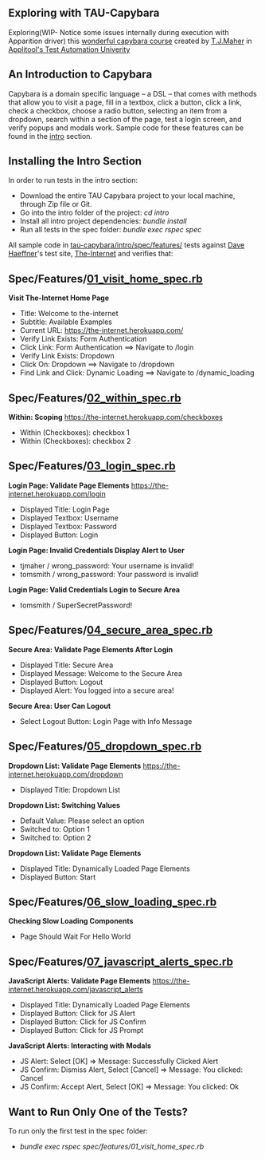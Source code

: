 ## Exploring with TAU-Capybara

Exploring(WIP- Notice some issues internally during execution with Apparition driver) this [wonderful capybara course](https://testautomationu.applitools.com/capybara-ruby/) created by [T.J.Maher](http://www.tjmaher.com/) in [Applitool's Test Automation Univerity](https://testautomationu.applitools.com/)

## An Introduction to Capybara

Capybara is a domain specific language – a DSL – that comes with methods that allow you to visit a page, fill in a textbox, click a button, click a link, check a checkbox, choose a radio button, selecting an item from a dropdown, search within a section of the page, test a login screen, and verify popups and modals work. Sample code for these features can be found in the [intro](https://github.com/tjmaher/tau-capybara/tree/master/intro) section. 

## Installing the Intro Section

In order to run tests in the intro section:
* Download the entire TAU Capybara project to your local machine, through Zip file or Git. 
* Go into the intro folder of the project: *cd intro* 
* Install all intro project dependencies: *bundle install*
* Run all tests in the spec folder: *bundle exec rspec spec*

All sample code in [tau-capybara/intro/spec/features/](https://github.com/tjmaher/tau-capybara/tree/master/intro/spec/features) tests against [Dave Haeffner](http://davehaeffner.com/)'s test site, [The-Internet](https://the-internet.herokuapp.com/) and verifies that: 

## Spec/Features/[01_visit_home_spec.rb](https://github.com/tjmaher/tau-capybara/blob/master/intro/spec/features/01_visit_home_spec.rb)

**Visit The-Internet Home Page**
* Title: Welcome to the-internet
* Subtitle: Available Examples
* Current URL: https://the-internet.herokuapp.com/
* Verify Link Exists: Form Authentication
* Click Link: Form Authentication ==> Navigate to /login
* Verify Link Exists: Dropdown
* Click On: Dropdown ==> Navigate to /dropdown
* Find Link and Click: Dynamic Loading ==> Navigate to /dynamic_loading


## Spec/Features/[02_within_spec.rb](https://github.com/tjmaher/tau-capybara/blob/master/intro/spec/features/02_within_spec.rb)

**Within: Scoping**
https://the-internet.herokuapp.com/checkboxes
* Within (Checkboxes): checkbox 1
* Within (Checkboxes): checkbox 2

## Spec/Features/[03_login_spec.rb](https://github.com/tjmaher/tau-capybara/blob/master/intro/spec/features/03_login_spec.rb)

**Login Page: Validate Page Elements**
https://the-internet.herokuapp.com/login
* Displayed Title: Login Page
* Displayed Textbox: Username
* Displayed Textbox: Password
* Displayed Button: Login

**Login Page: Invalid Credentials Display Alert to User**
* tjmaher / wrong_password: Your username is invalid!
* tomsmith / wrong_password: Your password is invalid!

**Login Page: Valid Credentials Login to Secure Area**
* tomsmith / SuperSecretPassword!

## Spec/Features/[04_secure_area_spec.rb](https://github.com/tjmaher/tau-capybara/blob/master/intro/spec/features/04_secure_area_spec.rb) 

**Secure Area: Validate Page Elements After Login**
* Displayed Title: Secure Area
* Displayed Message: Welcome to the Secure Area
* Displayed Button: Logout
* Displayed Alert: You logged into a secure area!

**Secure Area: User Can Logout**
* Select Logout Button: Login Page with Info Message

## Spec/Features/[05_dropdown_spec.rb](https://github.com/tjmaher/tau-capybara/blob/master/intro/spec/features/05_dropdown_spec.rb)

**Dropdown List: Validate Page Elements**
https://the-internet.herokuapp.com/dropdown
* Displayed Title: Dropdown List

**Dropdown List: Switching Values**
* Default Value: Please select an option
* Switched to: Option 1
* Switched to: Option 2

**Dropdown List: Validate Page Elements**
* Displayed Title: Dynamically Loaded Page Elements
* Displayed Button: Start

## Spec/Features/[06_slow_loading_spec.rb](https://github.com/tjmaher/tau-capybara/blob/master/intro/spec/features/06_slow_loading_spec.rb)

**Checking Slow Loading Components**
* Page Should Wait For Hello World

## Spec/Features/[07_javascript_alerts_spec.rb](https://github.com/tjmaher/tau-capybara/blob/master/intro/spec/features/07_javascript_alerts_spec.rb)

**JavaScript Alerts: Validate Page Elements**
https://the-internet.herokuapp.com/javascript_alerts
* Displayed Title: Dynamically Loaded Page Elements
* Displayed Button: Click for JS Alert
* Displayed Button: Click for JS Confirm
* Displayed Button: Click for JS Prompt

**JavaScript Alerts: Interacting with Modals**
* JS Alert: Select [OK] => Message: Successfully Clicked Alert
* JS Confirm: Dismiss Alert, Select [Cancel] => Message: You clicked: Cancel
* JS Confirm: Accept Alert, Select [OK] => Message: You clicked: Ok

## Want to Run Only One of the Tests?
To run only the first test in the spec folder: 
* *bundle exec rspec spec/features/01_visit_home_spec.rb*
